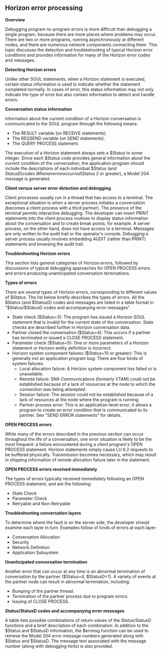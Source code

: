 ## Horizon error processing

**Overview**

Debugging program-to-program errors is more difficult than debugging a single program, because there are more places where problems may occur.  There are two or more programs, running asynchronously at different nodes, and there are numerous network components connecting them. This topic discusses the detection and troubleshooting of typical Horizon error conditions and provides information for many of the Horizon error codes and messages.

**Detecting Horizon errors**

Unlike other SOUL statements, when a Horizon statement is executed, certain status information is used to indicate whether the statement completed normally. In cases of error, this status information may not only indicate the type of error but also contain information to detect and handle errors.

**Conversation status information**

Information about the current condition of a Horizon conversation is communicated to the SOUL program through the following means:

*   The RESULT variable (on RECEIVE statements).
*   The REQSEND variable (on SEND statements).
*   The QUERY PROCESS statement.

The execution of a Horizon statement always sets a $Status to some integer. Since each $Status code provides general information about the current condition of the conversation, the application program should include the descriptions of each individual $Status (and $StatusD) codes. When an error occurred ($Status 2 or greater), a Model 204 message is generated.

**Client versus server error detection and debugging**

Client processes usually run in a thread that has access to a terminal.  The exceptional situation is when a server process initiates a conversation (becomes a client process with a third partner). The presence of the terminal permits interactive debugging. The developer can insert PRINT statements into the client process routines to display status information about the conversation and to create break points, for example. A server process, on the other hand, does not have access to a terminal. Messages are only written to the audit trail or the operator's console. Debugging a server process usually involves embedding AUDIT (rather than PRINT) statements and browsing the audit trail.

**Troubleshooting Horizon errors**

This section lists general categories of Horizon errors, followed by discussions of typical debugging approaches for OPEN PROCESS errors and errors producing unanticipated conversation terminations.

**Types of errors**

There are several types of Horizon errors, corresponding to different values of $Status. The list below briefly describes the types of errors. All the $Status (and $StatusD) codes and messages are listed in a table format in "$Status/$StatusD codes and accompanying error messages".

*   State check ($Status=3): The program has issued a Horizon SOUL statement that is invalid for the current state of the conversation. State checks are described further in Horizon conversation data.
*   Partner closed the conversation ($Status=4): This occurs if a partner has terminated or issued a CLOSE PROCESS statement.
*   Parameter check ($Status=5): One or more parameters of a Horizon statement or Horizon entity definition is incorrect.
*   Horizon system component failures ($Status=10 or greater): This is generally not an application program bug. There are four kinds of system failures:
    *   Local allocation failure: A Horizon system component has failed or is unavailable.
    *   Remote failure: SNA Communications (formerly VTAM) could not be established because of a lack of resources at the node to which the connection was being attempted.
    *   Session failure: The session could not be established because of a lack of resources at the node where the program is running.
    *   Partner process error: This is an application-level error; it allows a program to create an error condition that is communicated to its partner. See "SEND ERROR statements" for details.

**OPEN PROCESS errors**

While many of the errors described in the previous section can occur throughout the life of a conversation, one error situation is likely to be the most frequent: a failure encountered during a client program's OPEN PROCESS statement.  Horizon statements simply cause LU 6.2 requests to be buffered physically. Transmission becomes necessary, which may result in shipping information of remote allocation failure later in the statement.

**OPEN PROCESS errors received immediately**

The types of errors typically received immediately following an OPEN PROCESS statement, and are the following:

*   State Check
*   Parameter Check
*   Retryable and Non-Retryable

**Troubleshooting conversation layers**

To determine where the fault is on the server side, the developer should examine each layer in turn. Examples follow of kinds of errors at each layer:

*   Conversation Allocation
*   Security
*   Network Definition
*   Application Subsystem

**Unanticipated conversation termination**

Another error that can occur at any time is an abnormal termination of conversation by the partner ($Status=4, $StatusD=1). A variety of events at the partner node can result in abnormal termination, including:

*   Bumping of the partner thread.
*   Termination of the partner process due to program errors.
*   Issuing of CLOSE PROCESS.

**$Status/$StatusD codes and accompanying error messages**

A table lists possible combinations of return values of the $Status/$StatusD functions and a brief description of each combination.  In addition to the $Status and $StatusD information, the $errmsg function can be used to retrieve the Model 204 error message numbers generated along with $Status and $StatusD. The message text associated with the message number (along with debugging hints) is also provided.
